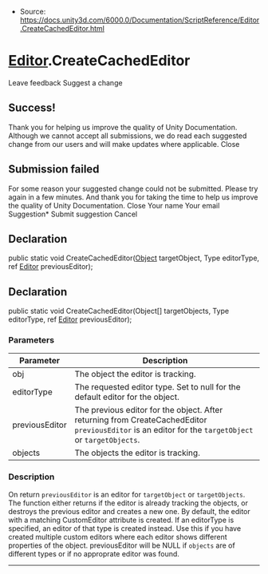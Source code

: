 * Source: https://docs.unity3d.com/6000.0/Documentation/ScriptReference/Editor.CreateCachedEditor.html

#  [Editor](https://docs.unity3d.com/6000.0/Documentation/ScriptReference/Editor.html).CreateCachedEditor
Leave feedback
Suggest a change
## Success!
Thank you for helping us improve the quality of Unity Documentation. Although we cannot accept all submissions, we do read each suggested change from our users and will make updates where applicable.
Close
## Submission failed
For some reason your suggested change could not be submitted. Please <a>try again</a> in a few minutes. And thank you for taking the time to help us improve the quality of Unity Documentation.
Close
Your name Your email Suggestion* Submit suggestion
Cancel
## Declaration
public static void CreateCachedEditor([Object](https://docs.unity3d.com/6000.0/Documentation/ScriptReference/Object.html) targetObject, Type editorType, ref [Editor](https://docs.unity3d.com/6000.0/Documentation/ScriptReference/Editor.html) previousEditor); 
## Declaration
public static void CreateCachedEditor(Object[] targetObjects, Type editorType, ref [Editor](https://docs.unity3d.com/6000.0/Documentation/ScriptReference/Editor.html) previousEditor); 
### Parameters
Parameter | Description  
---|---  
obj | The object the editor is tracking.  
editorType | The requested editor type. Set to null for the default editor for the object.  
previousEditor | The previous editor for the object. After returning from CreateCachedEditor `previousEditor` is an editor for the `targetObject` or `targetObjects`.  
objects | The objects the editor is tracking.  
### Description
On return `previousEditor` is an editor for `targetObject` or `targetObjects`. The function either returns if the editor is already tracking the objects, or destroys the previous editor and creates a new one.
By default, the editor with a matching CustomEditor attribute is created. If an editorType is specified, an editor of that type is created instead. Use this if you have created multiple custom editors where each editor shows different properties of the object. previousEditor will be NULL if `objects` are of different types or if no approprate editor was found.
* * *
